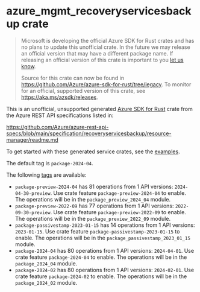 # azure_mgmt_recoveryservicesbackup crate

> Microsoft is developing the official Azure SDK for Rust crates and has no plans to update this unofficial crate.
> In the future we may release an official version that may have a different package name.
> If releasing an official version of this crate is important to you [let us know](https://github.com/Azure/azure-sdk-for-rust/issues/new/choose).
>
> Source for this crate can now be found in <https://github.com/Azure/azure-sdk-for-rust/tree/legacy>.
> To monitor for an official, supported version of this crate, see <https://aka.ms/azsdk/releases>.

This is an unofficial, unsupported generated [Azure SDK for Rust](https://github.com/Azure/azure-sdk-for-rust/tree/legacy) crate from the Azure REST API specifications listed in:

https://github.com/Azure/azure-rest-api-specs/blob/main/specification/recoveryservicesbackup/resource-manager/readme.md

To get started with these generated service crates, see the [examples](https://github.com/Azure/azure-sdk-for-rust/blob/legacy/services/README.md#examples).

The default tag is `package-2024-04`.

The following [tags](https://github.com/Azure/azure-sdk-for-rust/blob/legacy/services/tags.md) are available:

- `package-preview-2024-04` has 81 operations from 1 API versions: `2024-04-30-preview`. Use crate feature `package-preview-2024-04` to enable. The operations will be in the `package_preview_2024_04` module.
- `package-preview-2022-09` has 77 operations from 1 API versions: `2022-09-30-preview`. Use crate feature `package-preview-2022-09` to enable. The operations will be in the `package_preview_2022_09` module.
- `package-passivestamp-2023-01-15` has 14 operations from 1 API versions: `2023-01-15`. Use crate feature `package-passivestamp-2023-01-15` to enable. The operations will be in the `package_passivestamp_2023_01_15` module.
- `package-2024-04` has 80 operations from 1 API versions: `2024-04-01`. Use crate feature `package-2024-04` to enable. The operations will be in the `package_2024_04` module.
- `package-2024-02` has 80 operations from 1 API versions: `2024-02-01`. Use crate feature `package-2024-02` to enable. The operations will be in the `package_2024_02` module.